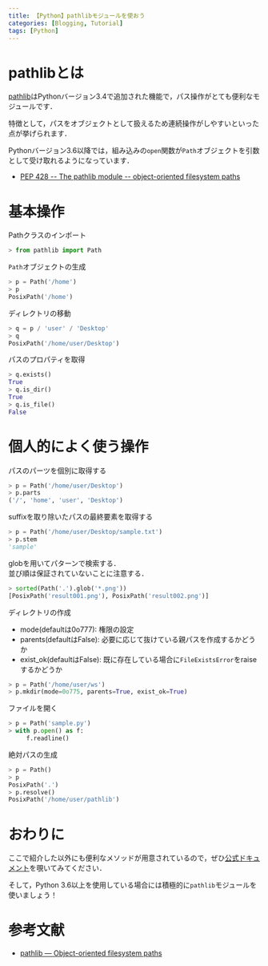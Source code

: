 ```yaml
---
title: 【Python】pathlibモジュールを使おう
categories: [Blogging, Tutorial]
tags: [Python]
---
```

# pathlibとは
[pathlib](https://docs.python.org/3/library/pathlib.html)はPythonバージョン3.4で追加された機能で，パス操作がとても便利なモジュールです．

特徴として，パスをオブジェクトとして扱えるため連続操作がしやすいといった点が挙げられます．

Pythonバージョン3.6以降では，組み込みの`open`関数が`Path`オブジェクトを引数として受け取れるようになっています．


- [PEP 428 -- The pathlib module -- object-oriented filesystem paths](https://www.python.org/dev/peps/pep-0428/)


# 基本操作
Pathクラスのインポート
```python
> from pathlib import Path
```

`Path`オブジェクトの生成
```python
> p = Path('/home')
> p
PosixPath('/home')
```

ディレクトリの移動
```python
> q = p / 'user' / 'Desktop'
> q
PosixPath('/home/user/Desktop')
```

パスのプロパティを取得
```python
> q.exists()
True
> q.is_dir()
True
> q.is_file()
False
```

# 個人的によく使う操作
パスのパーツを個別に取得する
```python
> p = Path('/home/user/Desktop')
> p.parts
('/', 'home', 'user', 'Desktop')
```

suffixを取り除いたパスの最終要素を取得する
```python
> p = Path('/home/user/Desktop/sample.txt')
> p.stem
'sample'
```

globを用いてパターンで検索する．  
並び順は保証されていないことに注意する．
```python
> sorted(Path('.').glob('*.png'))
[PosixPath('result001.png'), PosixPath('result002.png')]
```

ディレクトリの作成
- mode(defaultは0o777): 権限の設定
- parents(defaultはFalse): 必要に応じて抜けている親パスを作成するかどうか
- exist_ok(defaultはFalse): 既に存在している場合に`FileExistsError`をraiseするかどうか

```python
> p = Path('/home/user/ws')
> p.mkdir(mode=0o775, parents=True, exist_ok=True)
```

ファイルを開く
```python
> p = Path('sample.py')
> with p.open() as f:
     f.readline()

```

絶対パスの生成
```python
> p = Path()
> p
PosixPath('.')
> p.resolve()
PosixPath('/home/user/pathlib')
```

# おわりに
ここで紹介した以外にも便利なメソッドが用意されているので，ぜひ[公式ドキュメント](https://docs.python.org/3/library/pathlib.html)を覗いてみてください．

そして，Python 3.6以上を使用している場合には積極的に`pathlib`モジュールを使いましょう！

# 参考文献
- [pathlib — Object-oriented filesystem paths](https://docs.python.org/3/library/pathlib.html)
